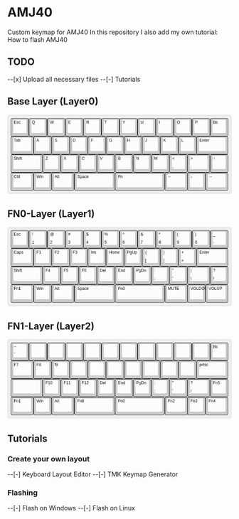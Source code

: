 # AMJ40

Custom keymap for AMJ40
In this repository I also add my own tutorial: How to flash AMJ40

## TODO
 --[x] Upload all necessary files
 --[-] Tutorials


## Base Layer (Layer0)
[![N|MBakirci](https://github.com/MBakirci/AMJ40/blob/master/keyboard-layout-editor/layer0(base).png?raw=true)](https://github.com/MBakirci/AMJ40/blob/master/keyboard-layout-editor/layer0(base).png?raw=true)
## FN0-Layer (Layer1)
[![N|MBakirci](https://github.com/MBakirci/AMJ40/blob/master/keyboard-layout-editor/layer1.png?raw=true)](https://github.com/MBakirci/AMJ40/blob/master/keyboard-layout-editor/layer1.png?raw=true)
## FN1-Layer (Layer2)
[![N|MBakirci](https://github.com/MBakirci/AMJ40/blob/master/keyboard-layout-editor/layer2.png?raw=true)](https://github.com/MBakirci/AMJ40/blob/master/keyboard-layout-editor/layer2.png?raw=true)
 
 
 
 ## Tutorials
 ### Create your own layout
 --[-] Keyboard Layout Editor
 --[-] TMK Keymap Generator
 
 ### Flashing
 --[-] Flash on Windows
 --[-] Flash on Linux
